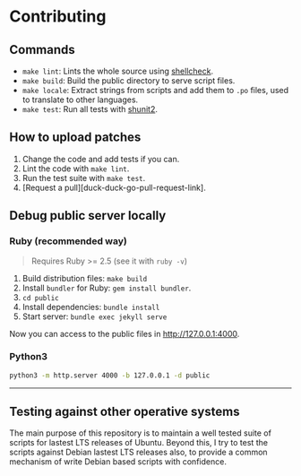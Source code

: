 # Contributing

## Commands

- `make lint`: Lints the whole source using [shellcheck][shellcheck-link].
- `make build`: Build the public directory to serve script files.
- `make locale`: Extract strings from scripts and add them to `.po` files,
 used to translate to other languages.
- `make test`: Run all tests with [shunit2][shunit2-link].

## How to upload patches

1. Change the code and add tests if you can.
2. Lint the code with `make lint`.
3. Run the test suite with `make test`.
4. [Request a pull][duck-duck-go-pull-request-link].

## Debug public server locally

### Ruby (recommended way)

> Requires Ruby >= 2.5 (see it with `ruby -v`)

1. Build distribution files: `make build`
2. Install `bundler` for Ruby: `gem install bundler`.
3. `cd public`
4. Install dependencies: `bundle install`
5. Start server: `bundle exec jekyll serve`

Now you can access to the public files in <http://127.0.0.1:4000>.

### Python3

```bash
python3 -m http.server 4000 -b 127.0.0.1 -d public
```

---

## Testing against other operative systems

The main purpose of this repository is to maintain a well tested suite of
 scripts for lastest LTS releases of Ubuntu. Beyond this, I try to test
 the scripts against Debian lastest LTS releases also, to provide a common
 mechanism of write Debian based scripts with confidence.


[shellcheck-link]: https://www.shellcheck.net/
[shunit2-link]: https://github.com/kward/shunit2
[duc-duc-go-pull-request-link]: https://duckduckgo.com/?q=submit+pull+request
